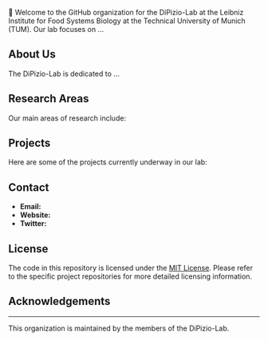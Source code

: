 👋 Welcome to the GitHub organization for the DiPizio-Lab at the Leibniz Institute for Food Systems Biology at the Technical University of Munich (TUM). Our lab focuses on ...

## About Us

The DiPizio-Lab is dedicated to ...

## Research Areas

Our main areas of research include:


## Projects

Here are some of the projects currently underway in our lab:


## Contact

- **Email:** 
- **Website:** 
- **Twitter:** 

## License

The code in this repository is licensed under the [MIT License](LICENSE). Please refer to the specific project repositories for more detailed licensing information.

## Acknowledgements



---

This organization is maintained by the members of the DiPizio-Lab.
